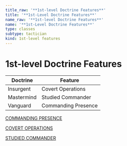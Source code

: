 ```yaml
---
title_raw: '**1st-level Doctrine Features**'
title: '**1st-Level Doctrine Features**'
name_raw: '**1st-level Doctrine Features**'
name: '**1st-Level Doctrine Features**'
type: classes
subtype: tactician
kind: 1st-level features
---
```


# **1st-level Doctrine Features**

| Doctrine   | Feature             |
| ---------- | ------------------- |
| Insurgent  | Covert Operations   |
| Mastermind | Studied Commander   |
| Vanguard   | Commanding Presence |

[COMMANDING PRESENCE](./Commanding%20Presence.md)

[COVERT OPERATIONS](./Covert%20Operations.md)

[STUDIED COMMANDER](./Studied%20Commander.md)
